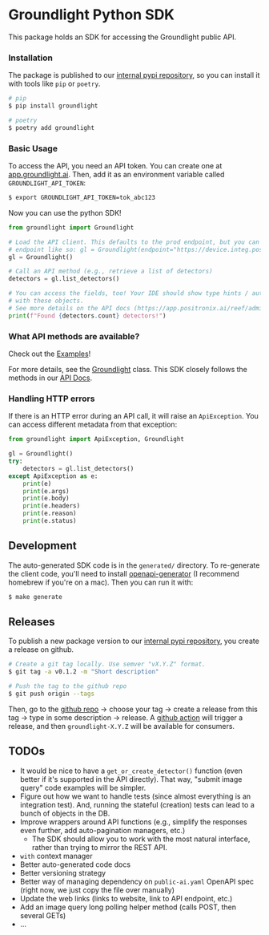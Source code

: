 # Groundlight Python SDK

This package holds an SDK for accessing the Groundlight public API. 

### Installation

The package is published to our [internal pypi repository](https://github.com/positronix-ai/packaging/tree/main/aws), so you can install it with tools like `pip` or `poetry`.

```Bash
# pip
$ pip install groundlight

# poetry
$ poetry add groundlight
```

### Basic Usage

To access the API, you need an API token. You can create one at [app.groundlight.ai](https://app.positronix.ai/reef/my-account/api-tokens). Then, add it as an environment variable called `GROUNDLIGHT_API_TOKEN`:

```Bash
$ export GROUNDLIGHT_API_TOKEN=tok_abc123
```

Now you can use the python SDK!

```Python
from groundlight import Groundlight

# Load the API client. This defaults to the prod endpoint, but you can specify a different
# endpoint like so: gl = Groundlight(endpoint="https://device.integ.positronix.ai/device-api")
gl = Groundlight()

# Call an API method (e.g., retrieve a list of detectors)
detectors = gl.list_detectors()

# You can access the fields, too! Your IDE should show type hints / autocomplete
# with these objects.
# See more details on the API docs (https://app.positronix.ai/reef/admin/api-docs).
print(f"Found {detectors.count} detectors!")
```

### What API methods are available?

Check out the [Examples](Examples.md)!

For more details, see the [Groundlight](src/groundlight/client.py) class. This SDK closely follows the methods in our [API Docs](https://app.positronix.ai/reef/admin/api-docs).

### Handling HTTP errors

If there is an HTTP error during an API call, it will raise an `ApiException`. You can access different metadata from that exception:

```Python
from groundlight import ApiException, Groundlight

gl = Groundlight()
try:
    detectors = gl.list_detectors()
except ApiException as e:
    print(e)
    print(e.args)
    print(e.body)
    print(e.headers)
    print(e.reason)
    print(e.status)
```

## Development

The auto-generated SDK code is in the `generated/` directory. To re-generate the client code, you'll need to install [openapi-generator](https://openapi-generator.tech/docs/installation#homebrew) (I recommend homebrew if you're on a mac). Then you can run it with:

```Bash
$ make generate
```

## Releases

To publish a new package version to our [internal pypi repository](https://github.com/positronix-ai/packaging/tree/main/aws), you create a release on github.

```Bash
# Create a git tag locally. Use semver "vX.Y.Z" format.
$ git tag -a v0.1.2 -m "Short description"

# Push the tag to the github repo
$ git push origin --tags
```

Then, go to the [github repo](https://github.com/positronix-ai/groundlight-python-sdk/tags) -> choose your tag -> create a release from this tag -> type in some description -> release. A [github action](https://github.com/positronix-ai/groundlight-python-sdk/actions/workflows/publish.yaml) will trigger a release, and then `groundlight-X.Y.Z` will be available for consumers.

## TODOs

- It would be nice to have a `get_or_create_detector()` function (even better if it's supported in the API directly). That way, "submit image query" code examples will be simpler.
- Figure out how we want to handle tests (since almost everything is an integration test). And, running the stateful (creation) tests can lead to a bunch of objects in the DB.
- Improve wrappers around API functions (e.g., simplify the responses even further, add auto-pagination managers, etc.)
  - The SDK should allow you to work with the most natural interface, rather than trying to mirror the REST API.
- `with` context manager
- Better auto-generated code docs
- Better versioning strategy
- Better way of managing dependency on `public-ai.yaml` OpenAPI spec (right now, we just copy the file over manually)
- Update the web links (links to website, link to API endpoint, etc.)
- Add an image query long polling helper method (calls POST, then several GETs)
- ...
